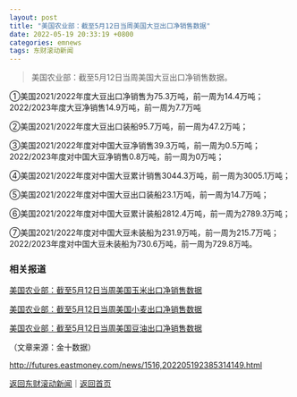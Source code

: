 ```yaml
---
layout: post
title: "美国农业部：截至5月12日当周美国大豆出口净销售数据"
date: 2022-05-19 20:33:19 +0800
categories: emnews
tags: 东财滚动新闻
---
```

> 美国农业部：截至5月12日当周美国大豆出口净销售数据。

<p> ①美国2021/2022年度大豆出口净销售为75.3万吨，前一周为14.4万吨；2022/2023年度大豆净销售14.9万吨，前一周为7.7万吨</p>
 <p>②美国2021/2022年度大豆出口装船95.7万吨，前一周为47.2万吨；</p>
 <p>③美国2021/2022年度对中国大豆净销售39.3万吨，前一周为0.5万吨；2022/2023年度对中国大豆净销售0.8万吨，前一周为0万吨；</p>
 <p>④美国2021/2022年度对中国大豆累计销售3044.3万吨，前一周为3005.1万吨；</p>
 <p>⑤美国2021/2022年度对中国大豆出口装船23.1万吨，前一周为14.7万吨；</p>
 <p>⑥美国2021/2022年度对中国大豆累计装船2812.4万吨，前一周为2789.3万吨；</p>
 <p>⑦美国2021/2022年度对中国大豆未装船为231.9万吨，前一周为215.7万吨；2022/2023年度对中国大豆未装船为730.6万吨，前一周为729.8万吨。</p>
 <h3 class="emh3">相关报道</h3><p><a href="https://futures.eastmoney.com/a/202205192385314887.html">美国农业部：截至5月12日当周美国玉米出口净销售数据</a></p>
 <p><a href="https://futures.eastmoney.com/a/202205192385315565.html">美国农业部：截至5月12日当周美国小麦出口净销售数据</a></p>
 <p><a href="https://futures.eastmoney.com/a/202205192385315434.html">美国农业部：截至5月12日当周美国豆油出口净销售数据</a></p><p class="em_media">（文章来源：金十数据）</p>

<http://futures.eastmoney.com/news/1516,202205192385314149.html>

[返回东财滚动新闻](//finews.withounder.com/emnews/)｜[返回首页](//finews.withounder.com/)